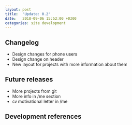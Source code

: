 ```yaml
---
layout: post
title:  "Update: 0.2"
date:   2018-09-06 15:52:00 +0300
categories: site development
---
```

## Changelog ##

* Design changes for phone users
* Design change on header
* New layout for projects with more information about them


## Future releases ##

* More projects from git
* More info in /me section
* cv motivational letter in /me

## Development references ##

[jekyll-mp]: https://jekyllrb.com/
[minima-gh]: https://github.com/jekyll/minima
[analytics]: https://desiredpersona.com/google-analytics-jekyll/
[emoji]: https://help.github.com/articles/emoji-on-github-pages/
